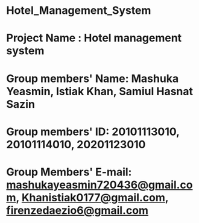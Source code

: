 # Hotel_Management_System

# Project Name : Hotel management system
# Group members' Name: Mashuka Yeasmin, Istiak Khan, Samiul Hasnat Sazin
# Group members' ID: 20101113010, 20101114010, 20201123010
# Group Members' E-mail: mashukayeasmin720436@gmail.com, Khanistiak0177@gmail.com, firenzedaezio6@gmail.com
